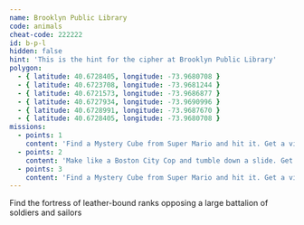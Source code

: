 ```yaml
---
name: Brooklyn Public Library
code: animals
cheat-code: 222222
id: b-p-l
hidden: false
hint: 'This is the hint for the cipher at Brooklyn Public Library'
polygon:
  - { latitude: 40.6728405, longitude: -73.9680708 }
  - { latitude: 40.6723708, longitude: -73.9681244 }
  - { latitude: 40.6721573, longitude: -73.9686877 }
  - { latitude: 40.6727934, longitude: -73.9690996 }
  - { latitude: 40.6728991, longitude: -73.9687670 }
  - { latitude: 40.6728405, longitude: -73.9680708 }
missions:
  - points: 1
    content: 'Find a Mystery Cube from Super Mario and hit it. Get a video for a power up of 2 stars.'
  - points: 2
    content: 'Make like a Boston City Cop and tumble down a slide. Get the scene on video for 3 points.'
  - points: 3
    content: 'Find a Mystery Cube from Super Mario and hit it. Get a video for a power up of 2 stars.'
---
```


Find the fortress of leather-bound ranks opposing a large battalion of soldiers and sailors